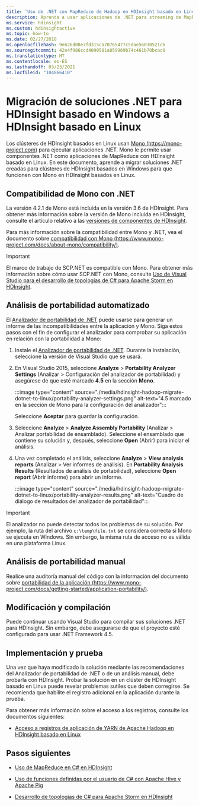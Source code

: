 ```yaml
---
title: 'Uso de .NET con MapReduce de Hadoop en HDInsight basado en Linux: Azure'
description: Aprenda a usar aplicaciones de .NET para streaming de MapReduce en HDInsight basado en Linux.
ms.service: hdinsight
ms.custom: hdinsightactive
ms.topic: how-to
ms.date: 02/27/2018
ms.openlocfilehash: 9e626d08e7fd315ca70765477c5dae56030521c6
ms.sourcegitcommit: 42e4f986ccd4090581a059969b74c461b70bcac0
ms.translationtype: HT
ms.contentlocale: es-ES
ms.lasthandoff: 03/23/2021
ms.locfileid: "104866410"
---
```

# <a name="migrate-net-solutions-for-windows-based-hdinsight-to-linux-based-hdinsight"></a>Migración de soluciones .NET para HDInsight basado en Windows a HDInsight basado en Linux

Los clústeres de HDInsight basados en Linux usan [Mono (https://mono-project.com)](https://mono-project.com) para ejecutar aplicaciones .NET. Mono le permite usar componentes .NET como aplicaciones de MapReduce con HDInsight basado en Linux. En este documento, aprende a migrar soluciones .NET creadas para clústeres de HDInsight basados en Windows para que funcionen con Mono en HDInsight basados en Linux.

## <a name="mono-compatibility-with-net"></a>Compatibilidad de Mono con .NET

La versión 4.2.1 de Mono está incluida en la versión 3.6 de HDInsight. Para obtener más información sobre la versión de Mono incluida en HDInsight, consulte el artículo relativo a las [versiones de componentes de HDInsight](hdinsight-component-versioning.md).

Para más información sobre la compatibilidad entre Mono y .NET, vea el documento sobre [compatibilidad con Mono (https://www.mono-project.com/docs/about-mono/compatibility/)](https://www.mono-project.com/docs/about-mono/compatibility/).

> [!IMPORTANT]  
> El marco de trabajo de SCP.NET es compatible con Mono. Para obtener más información sobre cómo usar SCP.NET con Mono, consulte [Uso de Visual Studio para el desarrollo de topologías de C# para Apache Storm en HDInsight](storm/apache-storm-develop-csharp-visual-studio-topology.md).

## <a name="automated-portability-analysis"></a>Análisis de portabilidad automatizado

El [Analizador de portabilidad de .NET](https://marketplace.visualstudio.com/items?itemName=ConnieYau.NETPortabilityAnalyzer) puede usarse para generar un informe de las incompatibilidades entre la aplicación y Mono. Siga estos pasos con el fin de configurar el analizador para comprobar su aplicación en relación con la portabilidad a Mono:

1. Instale el [Analizador de portabilidad de .NET](https://marketplace.visualstudio.com/items?itemName=ConnieYau.NETPortabilityAnalyzer). Durante la instalación, seleccione la versión de Visual Studio que se usará.

2. En Visual Studio 2015, seleccione __Analyze__ > __Portability Analyzer Settings__ (Analizar > Configuración del analizador de portabilidad) y asegúrese de que esté marcado __4.5__ en la sección __Mono__.

    :::image type="content" source="./media/hdinsight-hadoop-migrate-dotnet-to-linux/portability-analyzer-settings.png" alt-text="4.5 marcado en la sección de Mono para la configuración del analizador":::

    Seleccione __Aceptar__ para guardar la configuración.

3. Seleccione __Analyze__ > __Analyze Assembly Portability__ (Analizar > Analizar portabilidad de ensamblado). Seleccione el ensamblado que contiene su solución y, después, seleccione __Open__ (Abrir) para iniciar el análisis.

4. Una vez completado el análisis, seleccione __Analyze__ > __View analysis reports__ (Analizar > Ver informes de análisis). En __Portability Analysis Results__ (Resultados de análisis de portabilidad), seleccione __Open report__ (Abrir informe) para abrir un informe.

    :::image type="content" source="./media/hdinsight-hadoop-migrate-dotnet-to-linux/portability-analyzer-results.png" alt-text="Cuadro de diálogo de resultados del analizador de portabilidad":::

> [!IMPORTANT]  
> El analizador no puede detectar todos los problemas de su solución. Por ejemplo, la ruta del archivo `c:\temp\file.txt` se considera correcta si Mono se ejecuta en Windows. Sin embargo, la misma ruta de acceso no es válida en una plataforma Linux.

## <a name="manual-portability-analysis"></a>Análisis de portabilidad manual

Realice una auditoría manual del código con la información del documento sobre [portabilidad de la aplicación (https://www.mono-project.com/docs/getting-started/application-portability/)](https://www.mono-project.com/docs/getting-started/application-portability/).

## <a name="modify-and-build"></a>Modificación y compilación

Puede continuar usando Visual Studio para compilar sus soluciones .NET para HDInsight. Sin embargo, debe asegurarse de que el proyecto esté configurado para usar .NET Framework 4.5.

## <a name="deploy-and-test"></a>Implementación y prueba

Una vez que haya modificado la solución mediante las recomendaciones del Analizador de portabilidad de .NET o de un análisis manual, debe probarla con HDInsight. Probar la solución en un clúster de HDInsight basado en Linux puede revelar problemas sutiles que deben corregirse. Se recomienda que habilite el registro adicional en la aplicación durante la prueba.

Para obtener más información sobre el acceso a los registros, consulte los documentos siguientes:

* [Acceso a registros de aplicación de YARN de Apache Hadoop en HDInsight basado en Linux](hdinsight-hadoop-access-yarn-app-logs-linux.md)

## <a name="next-steps"></a>Pasos siguientes

* [Uso de MapReduce en C# en HDInsight](hadoop/apache-hadoop-dotnet-csharp-mapreduce-streaming.md)

* [Uso de funciones definidas por el usuario de C# con Apache Hive y Apache Pig](hadoop/apache-hadoop-hive-pig-udf-dotnet-csharp.md)

* [Desarrollo de topologías de C# para Apache Storm en HDInsight](storm/apache-storm-develop-csharp-visual-studio-topology.md)
